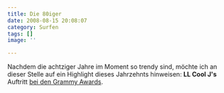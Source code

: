 ```yaml
---
title: Die 80iger
date: 2008-08-15 20:08:07
category: Surfen
tags: []
image: ''

---
```


Nachdem die achtziger Jahre im Moment so trendy sind, möchte ich an dieser Stelle auf ein Highlight dieses Jahrzehnts hinweisen: **LL Cool J's** Auftritt [bei den Grammy Awards](http://www.themeaningofdope.com/2008/08/15/the-goat-at-the-grammys/).
